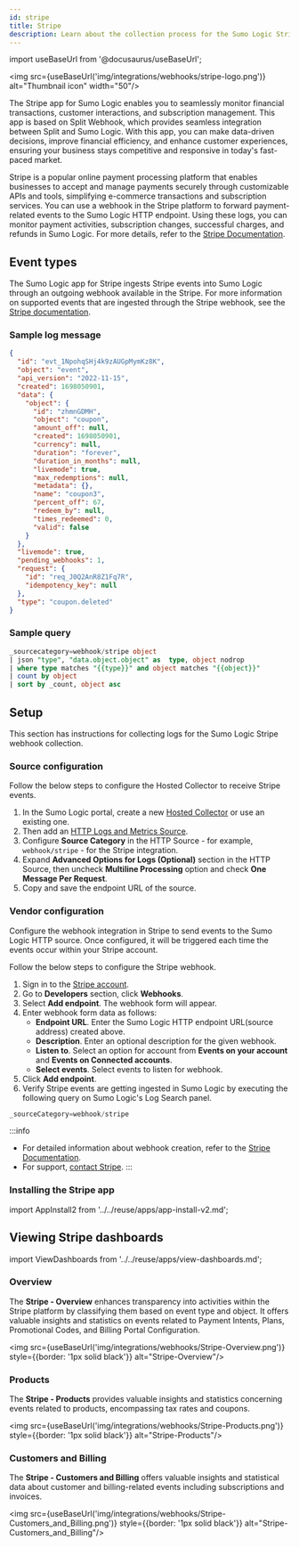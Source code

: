 ```yaml
---
id: stripe
title: Stripe
description: Learn about the collection process for the Sumo Logic Stripe integration.
---
```


import useBaseUrl from '@docusaurus/useBaseUrl';

<img src={useBaseUrl('img/integrations/webhooks/stripe-logo.png')} alt="Thumbnail icon" width="50"/>

The Stripe app for Sumo Logic enables you to seamlessly monitor financial transactions, customer interactions, and subscription management. This app is based on Split Webhook, which provides seamless integration between Split and Sumo Logic. With this app, you can make data-driven decisions, improve financial efficiency, and enhance customer experiences, ensuring your business stays competitive and responsive in today's fast-paced market.

Stripe is a popular online payment processing platform that enables businesses to accept and manage payments securely through customizable APIs and tools, simplifying e-commerce transactions and subscription services. You can use a webhook in the Stripe platform to forward payment-related events to the Sumo Logic HTTP endpoint. Using these logs, you can monitor payment activities, subscription changes, successful charges, and refunds in Sumo Logic. For more details, refer to the [Stripe Documentation](https://stripe.com/docs).

## Event types

The Sumo Logic app for Stripe ingests Stripe events into Sumo Logic through an outgoing webhook available in the Stripe. For more information on supported events that are ingested through the Stripe webhook, see the [Stripe documentation](https://stripe.com/docs/api/events/types).

### Sample log message

```json
{
  "id": "evt_1NpohqSHj4k9zAUGpMymKz8K",
  "object": "event",
  "api_version": "2022-11-15",
  "created": 1698050901,
  "data": {
    "object": {
      "id": "zhmnGDMH",
      "object": "coupon",
      "amount_off": null,
      "created": 1698050901,
      "currency": null,
      "duration": "forever",
      "duration_in_months": null,
      "livemode": true,
      "max_redemptions": null,
      "metadata": {},
      "name": "coupon3",
      "percent_off": 67,
      "redeem_by": null,
      "times_redeemed": 0,
      "valid": false
    }
  },
  "livemode": true,
  "pending_webhooks": 1,
  "request": {
    "id": "req_J0Q2AnR8Z1Fq7R",
    "idempotency_key": null
  },
  "type": "coupon.deleted"
}
```

### Sample query

```sql
_sourcecategory=webhook/stripe object
| json "type", "data.object.object" as  type, object nodrop
| where type matches "{{type}}" and object matches "{{object}}"
| count by object
| sort by _count, object asc
```

## Setup

This section has instructions for collecting logs for the Sumo Logic Stripe webhook collection.

### Source configuration

Follow the below steps to configure the Hosted Collector to receive Stripe events.

1. In the Sumo Logic portal, create a new [Hosted Collector](/docs/send-data/hosted-collectors/configure-hosted-collector/) or use an existing one.
2. Then add an [HTTP Logs and Metrics Source](/docs/send-data/hosted-collectors/http-source/logs-metrics/#configure-an-httplogs-and-metrics-source).
3. Configure **Source Category** in the HTTP Source - for example, `webhook/stripe` - for the Stripe integration.
4. Expand **Advanced Options for Logs (Optional)** section in the HTTP Source, then uncheck **Multiline Processing** option and check **One Message Per Request**.
5. Copy and save the endpoint URL of the source.

### Vendor configuration

Configure the webhook integration in Stripe to send events to the Sumo Logic HTTP source. Once configured, it will be triggered each time the events occur within your Stripe account.

Follow the below steps to configure the Stripe webhook.

1. Sign in to the [Stripe account](https://dashboard.stripe.com/login).
2. Go to **Developers** section, click **Webhooks**.
3. Select **Add endpoint**. The webhook form will appear.
4. Enter webhook form data as follows:
    - **Endpoint URL**. Enter the Sumo Logic HTTP endpoint URL(source address) created above.
    - **Description**. Enter an optional description for the given webhook.
    - **Listen to**. Select an option for account from **Events on your account** and **Events on Connected accounts**.
    - **Select events**. Select events to listen for webhook.
5. Click **Add endpoint**.
6. Verify Stripe events are getting ingested in Sumo Logic by executing the following query on Sumo Logic's Log Search panel.
  ```sql
  _sourceCategory=webhook/stripe
  ```

:::info
- For detailed information about webhook creation, refer to the [Stripe Documentation](https://stripe.com/docs/webhooks).
- For support, [contact Stripe](https://support.stripe.com/contact/email).
:::

### Installing the Stripe app

import AppInstall2 from '../../reuse/apps/app-install-v2.md';

<AppInstall2/>

## Viewing Stripe dashboards

import ViewDashboards from '../../reuse/apps/view-dashboards.md';

<ViewDashboards/>

### Overview

The **Stripe - Overview** enhances transparency into activities within the Stripe platform by classifying them based on event type and object. It offers valuable insights and statistics on events related to Payment Intents, Plans, Promotional Codes, and Billing Portal Configuration.

<img src={useBaseUrl('img/integrations/webhooks/Stripe-Overview.png')} style={{border: '1px solid black'}} alt="Stripe-Overview"/>

### Products

The **Stripe - Products** provides valuable insights and statistics concerning events related to products, encompassing tax rates and coupons.

<img src={useBaseUrl('img/integrations/webhooks/Stripe-Products.png')} style={{border: '1px solid black'}} alt="Stripe-Products"/>

### Customers and Billing

The **Stripe - Customers and Billing** offers valuable insights and statistical data about customer and billing-related events including subscriptions and invoices.

<img src={useBaseUrl('img/integrations/webhooks/Stripe-Customers_and_Billing.png')} style={{border: '1px solid black'}} alt="Stripe-Customers_and_Billing"/>
